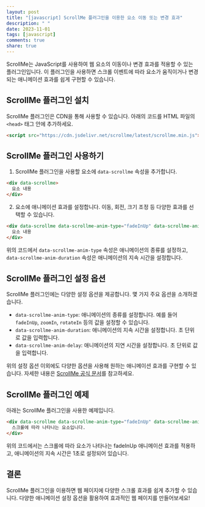 ```yaml
---
layout: post
title: "[javascript] ScrollMe 플러그인을 이용한 요소 이동 또는 변경 효과"
description: " "
date: 2023-11-01
tags: [javascript]
comments: true
share: true
---
```


ScrollMe는 JavaScript를 사용하여 웹 요소의 이동이나 변경 효과를 적용할 수 있는 플러그인입니다. 이 플러그인을 사용하면 스크롤 이벤트에 따라 요소가 움직이거나 변경되는 애니메이션 효과를 쉽게 구현할 수 있습니다.

## ScrollMe 플러그인 설치

ScrollMe 플러그인은 CDN을 통해 사용할 수 있습니다. 아래의 코드를 HTML 파일의 `<head>` 태그 안에 추가하세요.

```html
<script src="https://cdn.jsdelivr.net/scrollme/latest/scrollme.min.js"></script>
```

## ScrollMe 플러그인 사용하기

1. ScrollMe 플러그인을 사용할 요소에 `data-scrollme` 속성을 추가합니다.

```html
<div data-scrollme>
  요소 내용
</div>
```

2. 요소에 애니메이션 효과를 설정합니다. 이동, 회전, 크기 조정 등 다양한 효과를 선택할 수 있습니다.

```html
<div data-scrollme data-scrollme-anim-type="fadeInUp" data-scrollme-anim-duration="0.5s">
  요소 내용
</div>
```

위의 코드에서 `data-scrollme-anim-type` 속성은 애니메이션의 종류를 설정하고, `data-scrollme-anim-duration` 속성은 애니메이션의 지속 시간을 설정합니다.

## ScrollMe 플러그인 설정 옵션

ScrollMe 플러그인에는 다양한 설정 옵션을 제공합니다. 몇 가지 주요 옵션을 소개하겠습니다.

- `data-scrollme-anim-type`: 애니메이션의 종류를 설정합니다. 예를 들어 `fadeInUp`, `zoomIn`, `rotateIn` 등의 값을 설정할 수 있습니다.
- `data-scrollme-anim-duration`: 애니메이션의 지속 시간을 설정합니다. 초 단위로 값을 입력합니다.
- `data-scrollme-anim-delay`: 애니메이션의 지연 시간을 설정합니다. 초 단위로 값을 입력합니다.

위의 설정 옵션 이외에도 다양한 옵션을 사용해 원하는 애니메이션 효과를 구현할 수 있습니다. 자세한 내용은 [ScrollMe 공식 문서](https://scrollme.nckprsn.com/documentation)를 참고하세요.

## ScrollMe 플러그인 예제

아래는 ScrollMe 플러그인을 사용한 예제입니다.

```html
<div data-scrollme data-scrollme-anim-type="fadeInUp" data-scrollme-anim-duration="1s">
  스크롤에 따라 나타나는 요소입니다.
</div>
```

위의 코드에서는 스크롤에 따라 요소가 나타나는 fadeInUp 애니메이션 효과를 적용하고, 애니메이션의 지속 시간은 1초로 설정되어 있습니다.

## 결론

ScrollMe 플러그인을 이용하면 웹 페이지에 다양한 스크롤 효과를 쉽게 추가할 수 있습니다. 다양한 애니메이션 설정 옵션을 활용하여 효과적인 웹 페이지를 만들어보세요!

[참고자료]: https://scrollme.nckprsn.com/documentation